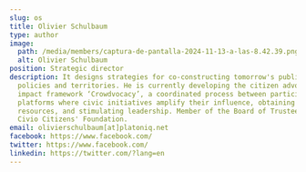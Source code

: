 ```yaml
---
slug: os
title: Olivier Schulbaum
type: author
image:
  path: /media/members/captura-de-pantalla-2024-11-13-a-las-8.42.39.png
  alt: Olivier Schulbaum
position: Strategic director
description: It designs strategies for co-constructing tomorrow's public
  policies and territories. He is currently developing the citizen advocacy
  impact framework ‘Crowdvocacy’, a coordinated process between participation
  platforms where civic initiatives amplify their influence, obtaining
  resources, and stimulating leadership. Member of the Board of Trustees of the
  Civio Citizens' Foundation.
email: olivierschulbaum[at]platoniq.net
facebook: https://www.facebook.com/
twitter: https://www.facebook.com/
linkedin: https://twitter.com/?lang=en
---
```

